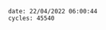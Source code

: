 

                date: 22/04/2022 06:00:44
                cycles: 45540

                         